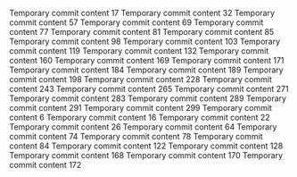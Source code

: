 Temporary commit content 17
Temporary commit content 32
Temporary commit content 57
Temporary commit content 69
Temporary commit content 77
Temporary commit content 81
Temporary commit content 85
Temporary commit content 98
Temporary commit content 103
Temporary commit content 119
Temporary commit content 132
Temporary commit content 160
Temporary commit content 169
Temporary commit content 171
Temporary commit content 184
Temporary commit content 189
Temporary commit content 198
Temporary commit content 228
Temporary commit content 243
Temporary commit content 265
Temporary commit content 271
Temporary commit content 283
Temporary commit content 289
Temporary commit content 291
Temporary commit content 299
Temporary commit content 6
Temporary commit content 16
Temporary commit content 22
Temporary commit content 26
Temporary commit content 64
Temporary commit content 74
Temporary commit content 78
Temporary commit content 84
Temporary commit content 122
Temporary commit content 128
Temporary commit content 168
Temporary commit content 170
Temporary commit content 172
